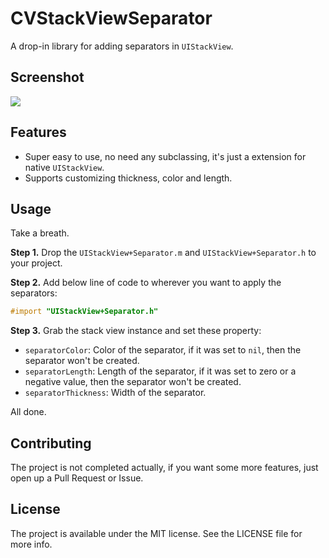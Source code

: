 # CVStackViewSeparator

A drop-in library for adding separators in `UIStackView`.

## Screenshot
![](https://github.com/unixzii/CVStackViewSeparator/raw/master/Images/screenshot.png)

## Features
* Super easy to use, no need any subclassing, it's just a extension for native `UIStackView`.
* Supports customizing thickness, color and length.

## Usage
Take a breath.

**Step 1.** Drop the `UIStackView+Separator.m` and `UIStackView+Separator.h` to your project.

**Step 2.** Add below line of code to wherever you want to apply the separators:
```objective-c
#import "UIStackView+Separator.h"
```

**Step 3.** Grab the stack view instance and set these property:
* `separatorColor`: Color of the separator, if it was set to `nil`, then the separator won't be created.
* `separatorLength`: Length of the separator, if it was set to zero or a negative value, then the separator won't be created.
* `separatorThickness`: Width of the separator.

All done.

## Contributing
The project is not completed actually, if you want some more features, just open up a Pull Request or Issue.

## License
The project is available under the MIT license. See the LICENSE file for more info.
